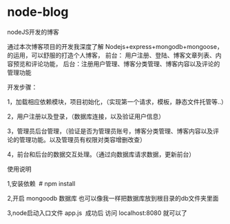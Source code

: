 # node-blog
nodeJS开发的博客

通过本次博客项目的开发我深度了解 Nodejs+express+mongodb+mongoose，的运用，可以舒服的打造个人博客， 前台： 用户注册、登陆、博客文章列表、内容预览和评论功能， 后台：注册用户管理、博客分类管理、博客内容以及评论的管理功能

开发步骤：

1，加载相应依赖模块，项目初始化，（实现第一个请求，模板，静态文件托管等..）

2，用户注册以及登录，（数据库连接，以及验证用户信息）

3，管理员后台管理，（验证是否为管理员账号，博客分类管理、博客内容以及评论的管理功能。以及管理员有权限对类容增删改查）

4，前台和后台的数据交互处理。（通过向数据库请求数据，更新前台）


使用说明

1,安装依赖  # npm install

2,开启 mongoodb 数据库 也可以像我一样把数据库放到根目录的db文件夹里面

3,node启动入口文件 app.js  成功后 访问 localhost:8080  就可以了


